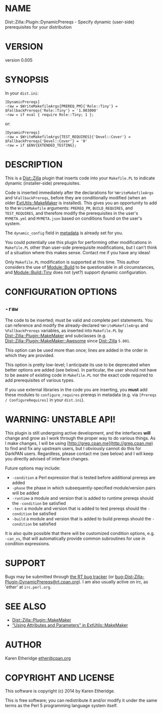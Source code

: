 # NAME

Dist::Zilla::Plugin::DynamicPrereqs - Specify dynamic (user-side) prerequisites for your distribution

# VERSION

version 0.005

# SYNOPSIS

In your `dist.ini`:

    [DynamicPrereqs]
    -raw = $WriteMakefileArgs{PREREQ_PM}{'Role::Tiny'} = $FallbackPrereqs{'Role::Tiny'} = '1.003000'
    -raw = if eval { require Role::Tiny; 1 };

or:

    [DynamicPrereqs]
    -raw = $WriteMakefileArgs{TEST_REQUIRES}{'Devel::Cover'} = $FallbackPrereqs{'Devel::Cover'} = '0'
    -raw = if $ENV{EXTENDED_TESTING};

# DESCRIPTION

This is a [Dist::Zilla](https://metacpan.org/pod/Dist::Zilla) plugin that inserts code into your `Makefile.PL` to
indicate dynamic (installer-side) prerequisites.

Code is inserted immediately after the declarations for `%WriteMakefileArgs`
and `%FallbackPrereqs`, before they are conditionally modified (when an older
[ExtUtils::MakeMaker](https://metacpan.org/pod/ExtUtils::MakeMaker) is installed).  This gives you an opportunity to add to
the `WriteMakefile` arguments: `PREREQ_PM`, `BUILD_REQUIRES`, and
`TEST_REQUIRES`, and therefore modify the prerequisites in the user's
`MYMETA.yml` and `MYMETA.json` based on conditions found on the user's system.

The `dynamic_config` field in [metadata](https://metacpan.org/pod/CPAN::Meta::Spec#dynamic_config) is
already set for you.

You could potentially use this plugin for performing other modifications in
`Makefile.PL` other than user-side prerequisite modifications, but I can't
think of a situation where this makes sense. Contact me if you have any ideas!

Only `Makefile.PL` modification is supported at this time. This author
considers the use of [Module::Build](https://metacpan.org/pod/Module::Build) to be questionable in all circumstances,
and [Module::Build::Tiny](https://metacpan.org/pod/Module::Build::Tiny) does not (yet?) support dynamic configuration.

# CONFIGURATION OPTIONS

## `-raw`

The code to be inserted; must be valid and complete perl statements. You can
reference and modify the already-declared `%WriteMakefileArgs` and
`%FallbackPrereqs` variables, as inserted into `Makefile.PL` by
[Dist::Zilla::Plugin::MakeMaker](https://metacpan.org/pod/Dist::Zilla::Plugin::MakeMaker) and subclasses (e.g.
[Dist::Zilla::Plugin::MakeMaker::Awesome](https://metacpan.org/pod/Dist::Zilla::Plugin::MakeMaker::Awesome) since [Dist::Zilla](https://metacpan.org/pod/Dist::Zilla) `5.001`.

This option can be used more than once; lines are added in the order in which they are provided.

This option is pretty low-level; I anticipate its use to be deprecated when
better options are added (see below). In particular, the user should not have
to be aware of existing code in `Makefile.PL` nor the exact code required to
add prerequisites of various types.

If you use external libraries in the code you are inserting, you **must** add
these modules to `configure_requires` prereqs in metadata (e.g. via
`[Prereqs / ConfigureRequires]` in your `dist.ini`).

# WARNING: UNSTABLE API!

This plugin is still undergoing active development, and the interfaces **will**
change and grow as I work through the proper way to do various things.  As I
make changes, I will be using [http://grep.cpan.me](http://grep.cpan.me) to find and fix any
upstream users, but I obviously cannot do this for DarkPAN users. Regardless,
please contact me (see below) and I will keep you directly advised of
interface changes.

Future options may include:

- `-condition` a Perl expression that is tested before additional prereqs are added
- `-phase` the phase in which subsequently-specified module/version pairs will be added
- `-runtime` a module and version that is added to runtime prereqs should the `-condition` be satisfied
- `-test` a module and version that is added to test prereqs should the `-condition` be satisfied
- `-build` a module and version that is added to build prereqs should the `-condition` be satisfied

It is also quite possible that there will be customized condition options,
e.g. `-can_xs`, that will automatically provide common subroutines for use in
condition expressions.

# SUPPORT

Bugs may be submitted through [the RT bug tracker](https://rt.cpan.org/Public/Dist/Display.html?Name=Dist-Zilla-Plugin-DynamicPrereqs)
(or [bug-Dist-Zilla-Plugin-DynamicPrereqs@rt.cpan.org](mailto:bug-Dist-Zilla-Plugin-DynamicPrereqs@rt.cpan.org)).
I am also usually active on irc, as 'ether' at `irc.perl.org`.

# SEE ALSO

- [Dist::Zilla::Plugin::MakeMaker](https://metacpan.org/pod/Dist::Zilla::Plugin::MakeMaker)
- ["Using Attributes and Parameters" in ExtUtils::MakeMaker](https://metacpan.org/pod/ExtUtils::MakeMaker#Using-Attributes-and-Parameters)

# AUTHOR

Karen Etheridge <ether@cpan.org>

# COPYRIGHT AND LICENSE

This software is copyright (c) 2014 by Karen Etheridge.

This is free software; you can redistribute it and/or modify it under
the same terms as the Perl 5 programming language system itself.
